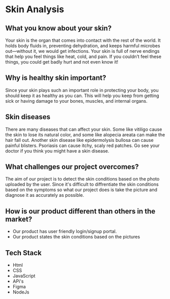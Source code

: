 # Skin Analysis

## What you know about your skin?

Your skin is the organ that comes into contact with the rest of the world. It holds body fluids in, preventing dehydration, and keeps harmful microbes out—without it, we would get infections. Your skin is full of nerve endings that help you feel things like heat, cold, and pain. If you couldn’t feel these things, you could get badly hurt and not even know it!

## Why is healthy skin important?

Since your skin plays such an important role in protecting your body, you should keep it as healthy as you can. This will help you keep from getting sick or having damage to your bones, muscles, and internal organs.

## Skin diseases

There are many diseases that can affect your skin. Some like vitiligo cause the skin to lose its natural color, and some like alopecia areata can make the hair fall out. Another skin disease like epidermolysis bullosa can cause painful blisters. Psoriasis can cause itchy, scaly red patches. Go see your doctor if you think you might have a skin disease.

## What challenges our project overcomes?

The aim of our project is to detect the skin conditions based on the photo uploaded by the user. Since it's difficult to diffrentiate the skin conditions based on the symptoms so what our project does is take the picture and diagnose it as accurately as possible.

## How is our product different than others in the market?

- Our product has user friendly login/signup portal.
- Our product states the skin conditions based on the pictures

## Tech Stack

- Html
- CSS
- JavaScript
- APi's
- Figma
- NodeJs
